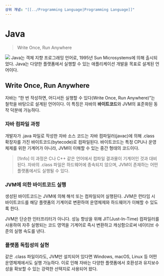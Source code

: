 ```yaml
---
상위 개념: "[[../Programming Language|Programming Language]]"
---
```

# Java
> Write Once, Run Anywhere

![](https://i.imgur.com/ApaRNbj.png)
Java는 객체 지향 프로그래밍 언어로, 1995년 Sun Microsystems에 의해 출시되었다. Java는 다양한 플랫폼에서 실행할 수 있는 애플리케이션 개발을 목표로 설계된 언어이다.

## Write Once, Run Anywhere

자바는 “한 번 작성하면, 어디서든 실행할 수 있다(Write Once, Run Anywhere)”는 철학을 바탕으로 설계된 언어이다. 이 특징은 자바의 **바이트코드**와 JVM의 표준화된 동작 덕분에 가능하다.

### 자바 컴파일 과정

개발자가 .java 파일로 작성한 자바 소스 코드는 자바 컴파일러(javac)에 의해 .class 확장자를 가진 바이트코드(bytecode)로 컴파일된다. 바이트코드는 특정 CPU나 운영체제를 위한 기계어가 아니라, JVM이 이해할 수 있는 중간 형태의 코드이다.

> [!Info]
> 이 과정은 C나 C++ 같은 언어에서 컴파일 결과물이 기계어인 것과 대비된다. 자바의 .class 파일은 하드웨어에 종속되지 않으며, JVM이 존재하는 어떤 플랫폼에서도 실행될 수 있다.

### JVM에 의한 바이트코드 실행
생성된 바이트코드는 JVM에 의해 해석 또는 컴파일되어 실행된다. JVM은 런타임 시 바이트코드를 해당 플랫폼의 기계어로 변환하여 운영체제와 하드웨어가 이해할 수 있도록 한다.

JVM은 단순한 인터프리터가 아니다. 성능 향상을 위해 JIT(Just-In-Time) 컴파일러를 사용하여 자주 실행되는 코드 영역을 기계어로 즉시 변환하고 캐싱함으로써 네이티브 수준의 실행 속도를 낸다.

### 플랫폼 독립성의 실현
같은 .class 파일이라도, JVM만 설치되어 있다면 Windows, macOS, Linux 등 어떤 운영체제에서도 실행 가능하다. 이로 인해 자바는 다양한 플랫폼에서 호환성과 유지보수성을 확보할 수 있는 강력한 선택지로 사용되어 왔다.
